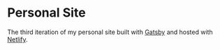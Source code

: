 # Personal Site

The third iteration of my personal site built with [Gatsby](https://www.gatsbyjs.org/) and hosted with [Netlify](https://www.netlify.com/).
